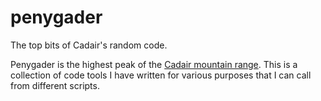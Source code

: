 penygader
=========

The top bits of Cadair's random code.

Penygader is the highest peak of the [Cadair mountain range](http://en.wikipedia.org/wiki/Cadair_Idris).
This is a collection of code tools I have written for various purposes that I can call from different scripts. 
